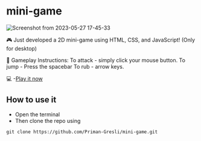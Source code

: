# mini-game

![Screenshot from 2023-05-27 17-45-33](https://github.com/Priman-Gresli/mini-game/assets/115061520/a0b4d557-a169-448e-9172-d4570973b4c5)

🎮 Just developed a 2D mini-game using HTML, CSS, and JavaScript! (Only for desktop)

🌟 Gameplay Instructions:
To attack - simply click your mouse button.
To jump - Press the spacebar
To rub - arrow keys.

💻 -[Play it now](https://lnkd.in/g3F8ssCM)

## How to use it
- Open the terminal
- Then clone the repo using
```
git clone https://github.com/Priman-Gresli/mini-game.git
```

